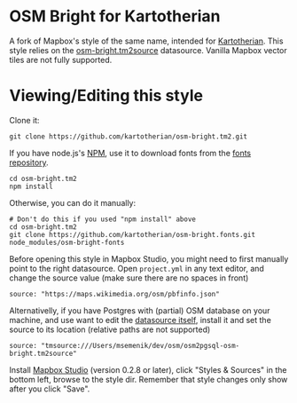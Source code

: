 # OSM Bright for Kartotherian

A fork of Mapbox's style of the same name, intended for [Kartotherian](https://github.com/kartotherian). This style relies on the [osm-bright.tm2source](https://github.com/kartotherian/osm-bright.tm2) datasource. Vanilla Mapbox vector tiles are not fully supported.

# Viewing/Editing this style

Clone it:

```
git clone https://github.com/kartotherian/osm-bright.tm2.git
```

If you have node.js's [NPM](https://www.npmjs.com/), use it to download fonts from the [fonts repository](https://github.com/kartotherian/osm-bright.fonts).

```
cd osm-bright.tm2
npm install
```

Otherwise, you can do it manually:

```
# Don't do this if you used "npm install" above
cd osm-bright.tm2
git clone https://github.com/kartotherian/osm-bright.fonts.git node_modules/osm-bright-fonts
```

Before opening this style in Mapbox Studio, you might need to first manually point to the right datasource.  Open `project.yml` in any text editor, and change the source value (make sure there are no spaces in front)

```
source: "https://maps.wikimedia.org/osm/pbfinfo.json"
```

Alternativelly, if you have Postgres with (partial) OSM database on your machine, and use want to edit the [datasource itself](https://github.com/kartotherian/osm-bright.tm2source), install it and set the source to its location (relative paths are not supported)

```
source: "tmsource:///Users/msemenik/dev/osm/osm2pgsql-osm-bright.tm2source"
```

Install [Mapbox Studio](https://www.mapbox.com/mapbox-studio) (version 0.2.8 or later), click "Styles & Sources" in the bottom left, browse to the style dir.  Remember that style changes only show after you click "Save".
